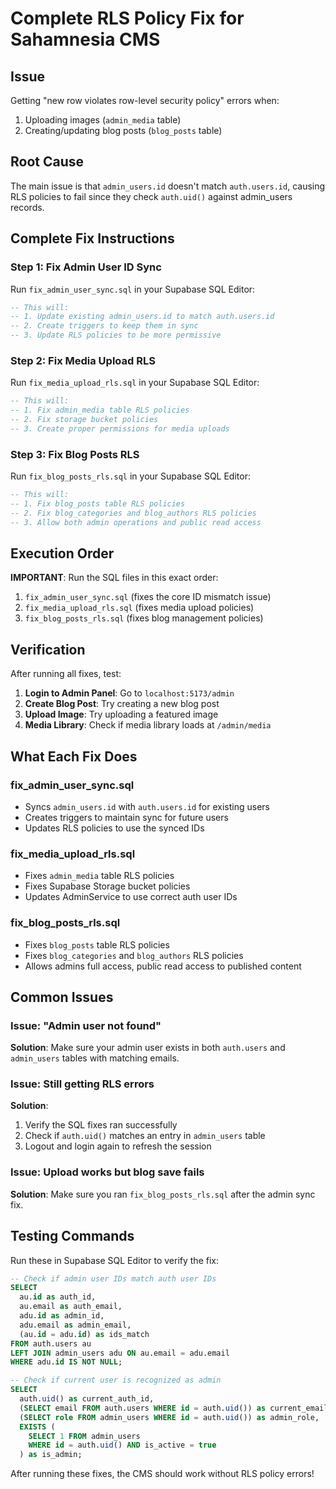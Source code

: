 # Complete RLS Policy Fix for Sahamnesia CMS

## Issue
Getting "new row violates row-level security policy" errors when:
1. Uploading images (`admin_media` table)
2. Creating/updating blog posts (`blog_posts` table)

## Root Cause
The main issue is that `admin_users.id` doesn't match `auth.users.id`, causing RLS policies to fail since they check `auth.uid()` against admin_users records.

## Complete Fix Instructions

### Step 1: Fix Admin User ID Sync
Run `fix_admin_user_sync.sql` in your Supabase SQL Editor:
```sql
-- This will:
-- 1. Update existing admin_users.id to match auth.users.id
-- 2. Create triggers to keep them in sync
-- 3. Update RLS policies to be more permissive
```

### Step 2: Fix Media Upload RLS
Run `fix_media_upload_rls.sql` in your Supabase SQL Editor:
```sql
-- This will:
-- 1. Fix admin_media table RLS policies
-- 2. Fix storage bucket policies
-- 3. Create proper permissions for media uploads
```

### Step 3: Fix Blog Posts RLS  
Run `fix_blog_posts_rls.sql` in your Supabase SQL Editor:
```sql
-- This will:
-- 1. Fix blog_posts table RLS policies
-- 2. Fix blog_categories and blog_authors RLS policies
-- 3. Allow both admin operations and public read access
```

## Execution Order
**IMPORTANT**: Run the SQL files in this exact order:

1. `fix_admin_user_sync.sql` (fixes the core ID mismatch issue)
2. `fix_media_upload_rls.sql` (fixes media upload policies)  
3. `fix_blog_posts_rls.sql` (fixes blog management policies)

## Verification

After running all fixes, test:

1. **Login to Admin Panel**: Go to `localhost:5173/admin`
2. **Create Blog Post**: Try creating a new blog post
3. **Upload Image**: Try uploading a featured image
4. **Media Library**: Check if media library loads at `/admin/media`

## What Each Fix Does

### fix_admin_user_sync.sql
- Syncs `admin_users.id` with `auth.users.id` for existing users
- Creates triggers to maintain sync for future users
- Updates RLS policies to use the synced IDs

### fix_media_upload_rls.sql  
- Fixes `admin_media` table RLS policies
- Fixes Supabase Storage bucket policies
- Updates AdminService to use correct auth user IDs

### fix_blog_posts_rls.sql
- Fixes `blog_posts` table RLS policies
- Fixes `blog_categories` and `blog_authors` RLS policies
- Allows admins full access, public read access to published content

## Common Issues

### Issue: "Admin user not found"
**Solution**: Make sure your admin user exists in both `auth.users` and `admin_users` tables with matching emails.

### Issue: Still getting RLS errors
**Solution**: 
1. Verify the SQL fixes ran successfully
2. Check if `auth.uid()` matches an entry in `admin_users` table
3. Logout and login again to refresh the session

### Issue: Upload works but blog save fails
**Solution**: Make sure you ran `fix_blog_posts_rls.sql` after the admin sync fix.

## Testing Commands

Run these in Supabase SQL Editor to verify the fix:

```sql
-- Check if admin user IDs match auth user IDs
SELECT 
  au.id as auth_id, 
  au.email as auth_email,
  adu.id as admin_id, 
  adu.email as admin_email,
  (au.id = adu.id) as ids_match
FROM auth.users au
LEFT JOIN admin_users adu ON au.email = adu.email
WHERE adu.id IS NOT NULL;

-- Check if current user is recognized as admin
SELECT 
  auth.uid() as current_auth_id,
  (SELECT email FROM auth.users WHERE id = auth.uid()) as current_email,
  (SELECT role FROM admin_users WHERE id = auth.uid()) as admin_role,
  EXISTS (
    SELECT 1 FROM admin_users 
    WHERE id = auth.uid() AND is_active = true
  ) as is_admin;
```

After running these fixes, the CMS should work without RLS policy errors!
